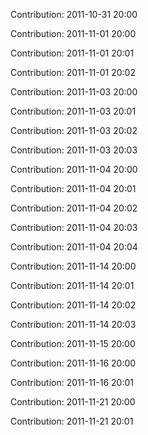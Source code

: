 Contribution: 2011-10-31 20:00

Contribution: 2011-11-01 20:00

Contribution: 2011-11-01 20:01

Contribution: 2011-11-01 20:02

Contribution: 2011-11-03 20:00

Contribution: 2011-11-03 20:01

Contribution: 2011-11-03 20:02

Contribution: 2011-11-03 20:03

Contribution: 2011-11-04 20:00

Contribution: 2011-11-04 20:01

Contribution: 2011-11-04 20:02

Contribution: 2011-11-04 20:03

Contribution: 2011-11-04 20:04

Contribution: 2011-11-14 20:00

Contribution: 2011-11-14 20:01

Contribution: 2011-11-14 20:02

Contribution: 2011-11-14 20:03

Contribution: 2011-11-15 20:00

Contribution: 2011-11-16 20:00

Contribution: 2011-11-16 20:01

Contribution: 2011-11-21 20:00

Contribution: 2011-11-21 20:01

